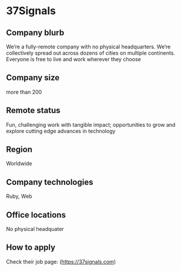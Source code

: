 # 37Signals

## Company blurb

We’re a fully-remote company with no physical headquarters. We’re collectively spread out across dozens of cities on multiple continents. Everyone is free to live and work wherever they choose
## Company size

more than 200

## Remote status

Fun, challenging work with tangible impact; opportunities to grow and explore cutting edge advances in technology

## Region

Worldwide

## Company technologies

Ruby, Web

## Office locations

No physical headquater

## How to apply

Check their job page: (https://37signals.com)